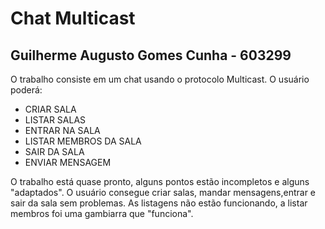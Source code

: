 # Chat Multicast 
## Guilherme Augusto Gomes Cunha - 603299
O trabalho consiste em um chat usando o protocolo Multicast. O usuário poderá: 
* CRIAR SALA
* LISTAR SALAS
* ENTRAR NA SALA
* LISTAR MEMBROS DA SALA
* SAIR DA SALA
* ENVIAR MENSAGEM

O trabalho está quase pronto, alguns pontos estão incompletos e alguns "adaptados". O usuário consegue criar salas, mandar mensagens,entrar e sair da sala sem problemas.
As listagens não estão funcionando, a listar membros foi uma gambiarra que "funciona".
